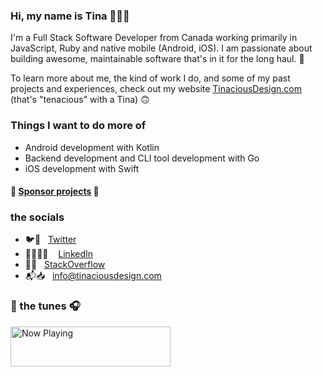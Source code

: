 ### Hi, my name is Tina 🙋🏻‍♀️

I'm a Full Stack Software Developer from Canada working primarily in JavaScript, Ruby and native mobile (Android, iOS). I am passionate about building awesome, maintainable software that's in it for the long haul. 🚚

To learn more about me, the kind of work I do, and some of my past projects and experiences, check out my website [TinaciousDesign.com](https://tinaciousdesign.com/) (that's "tenacious" with a Tina) 🙃


### Things I want to do more of

- Android development with Kotlin
- Backend development and CLI tool development with Go
- iOS development with Swift


#### 💟 [Sponsor projects](https://github.com/sponsors/tinacious) 💌


### the socials

- 🐦🐳   [Twitter](https://twitter.com/tinaciousdesign)
- 👩🏻‍💼🧳    [LinkedIn](https://www.linkedin.com/in/TinaciousDesign)
- 🥞💦   [StackOverflow](https://stackoverflow.com/users/1870884/tina?tab=profile)
- 📬📥   [info@tinaciousdesign.com](mailto:info@tinaciousdesign.com?subject=Hi!%20I%20found%20you%20on%20Github%20👋)


### 🎵 the tunes 🎧

<a href="https://tinacious-spotify-now-playing.vercel.app/now-playing?open">
  <img src="https://tinacious-spotify-now-playing.vercel.app/now-playing" width="256" height="64" alt="Now Playing">
</a>
